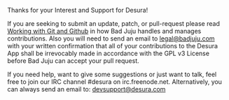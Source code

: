 Thanks for your Interest and Support for Desura!

If you are seeking to submit an update, patch, or pull-request please read [Working with Git and Github](https://github.com/desura/desura-app/wiki/Working-with-git-and-github) in how Bad Juju handles and manages contributions. Also you will need to send an email to legal@badjuju.com with your written confirmation that all of your contributions to the Desura App shall be irrevocably made in accordance with the GPL v3 License before Bad Juju can accept your pull request.

If you need help, want to give some suggestions or just want to talk, feel free to join our IRC channel #desura on irc.freenode.net. Alternatively, you can always send an email to: devsupport@desura.com